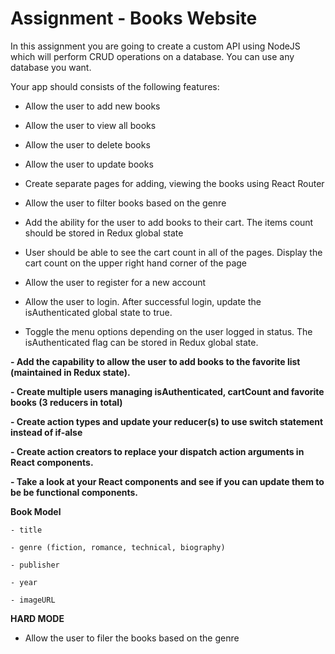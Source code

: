 # Assignment - Books Website

In this assignment you are going to create a custom API using NodeJS which will perform CRUD operations on a database. You can use any database you want. 

Your app should consists of the following features: 

- Allow the user to add new books 

- Allow the user to view all books 

- Allow the user to delete books 

- Allow the user to update books 

- Create separate pages for adding, viewing the books using React Router 

- Allow the user to filter books based on the genre

- Add the ability for the user to add books to their cart. The items count should be stored in Redux global state  

- User should be able to see the cart count in all of the pages. Display the cart count on the upper right hand corner of the page 

- Allow the user to register for a new account 

- Allow the user to login. After successful login, update the isAuthenticated global state to true. 

- Toggle the menu options depending on the user logged in status. The isAuthenticated flag can be stored in Redux global state. 

**- Add the capability to allow the user to add books to the favorite list (maintained in Redux state).** 

**- Create multiple users managing isAuthenticated, cartCount and favorite books (3 reducers in total)** 

**- Create action types and update your reducer(s) to use switch statement instead of if-alse** 

**- Create action creators to replace your dispatch action arguments in React components.** 

**- Take a look at your React components and see if you can update them to be be functional components.** 

**Book Model**
```
- title 

- genre (fiction, romance, technical, biography) 

- publisher 

- year

- imageURL 
```
 

**HARD MODE**

- Allow the user to filer the books based on the genre 
